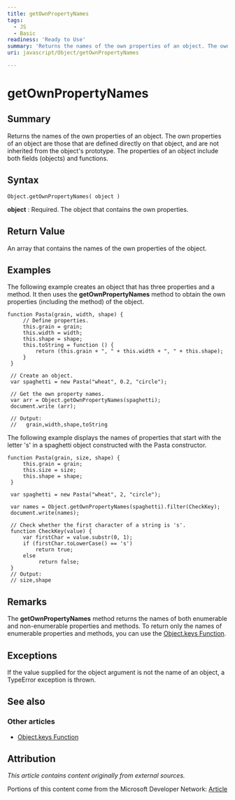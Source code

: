 ```yaml
---
title: getOwnPropertyNames
tags:
  - JS
  - Basic
readiness: 'Ready to Use'
summary: 'Returns the names of the own properties of an object. The own properties of an object are those that are defined directly on that object, and are not inherited from the object''s prototype. The properties of an object include both fields (objects) and functions.'
uri: javascript/Object/getOwnPropertyNames

---
```

# getOwnPropertyNames

## Summary

Returns the names of the own properties of an object. The own properties of an object are those that are defined directly on that object, and are not inherited from the object's prototype. The properties of an object include both fields (objects) and functions.

## Syntax

    Object.getOwnPropertyNames( object )

**object**
:   Required. The object that contains the own properties.

## Return Value

An array that contains the names of the own properties of the object.

## Examples

The following example creates an object that has three properties and a method. It then uses the **getOwnPropertyNames** method to obtain the own properties (including the method) of the object.

``` {.js}
function Pasta(grain, width, shape) {
     // Define properties.
     this.grain = grain;
     this.width = width;
     this.shape = shape;
     this.toString = function () {
         return (this.grain + ", " + this.width + ", " + this.shape);
     }
 }

 // Create an object.
 var spaghetti = new Pasta("wheat", 0.2, "circle");

 // Get the own property names.
 var arr = Object.getOwnPropertyNames(spaghetti);
 document.write (arr);

 // Output:
 //   grain,width,shape,toString
```

The following example displays the names of properties that start with the letter 's' in a spaghetti object constructed with the Pasta constructor.

``` {.js}
function Pasta(grain, size, shape) {
     this.grain = grain;
     this.size = size;
     this.shape = shape;
 }

 var spaghetti = new Pasta("wheat", 2, "circle");

 var names = Object.getOwnPropertyNames(spaghetti).filter(CheckKey);
 document.write(names);

 // Check whether the first character of a string is 's'.
 function CheckKey(value) {
     var firstChar = value.substr(0, 1);
     if (firstChar.toLowerCase() == 's')
         return true;
     else
          return false;
 }
 // Output:
 // size,shape
```

## Remarks

The **getOwnPropertyNames** method returns the names of both enumerable and non-enumerable properties and methods. To return only the names of enumerable properties and methods, you can use the [Object.keys Function](/javascript/Object/keys).

## Exceptions

If the value supplied for the object argument is not the name of an object, a TypeError exception is thrown.

## See also

### Other articles

-   [Object.keys Function](/javascript/Object/keys)

## Attribution

*This article contains content originally from external sources.*

Portions of this content come from the Microsoft Developer Network: [Article](http://msdn.microsoft.com/en-us/library/ie/ff688126(v=vs.94).aspx)

